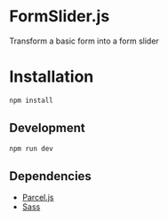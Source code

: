 # FormSlider.js

Transform a basic form into a form slider


# Installation 

```bash
npm install
```

## Development

```bash
npm run dev
```

## Dependencies

- [Parcel.js](https://parceljs.org/)
- [Sass](https://sass-lang.com/)